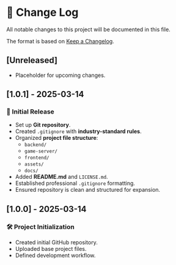 # 📌 Change Log
All notable changes to this project will be documented in this file.

The format is based on [Keep a Changelog](https://keepachangelog.com/en/1.0.0/).

## [Unreleased]
- Placeholder for upcoming changes.

## [1.0.1] - 2025-03-14
### 🎉 Initial Release
- Set up **Git repository**.
- Created `.gitignore` with **industry-standard rules**.
- Organized **project file structure**:
  - `backend/`
  - `game-server/`
  - `frontend/`
  - `assets/`
  - `docs/`
- Added **README.md** and `LICENSE.md`.
- Established professional `.gitignore` formatting.
- Ensured repository is clean and structured for expansion.

## [1.0.0] - 2025-03-14
### 🛠️ Project Initialization
- Created initial GitHub repository.
- Uploaded base project files.
- Defined development workflow.
